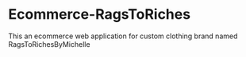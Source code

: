 # Ecommerce-RagsToRiches
This an ecommerce web application for custom clothing brand named RagsToRichesByMichelle
